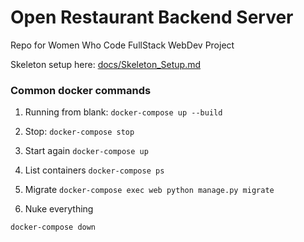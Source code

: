 # Open Restaurant Backend Server
Repo for Women Who Code FullStack WebDev Project

Skeleton setup here: [docs/Skeleton_Setup.md](docs/Skeleton_Setup.md)

### Common docker commands
1. Running from blank:
`docker-compose up --build`

2. Stop:
`docker-compose stop`

3. Start again 
`docker-compose up` 

4. List containers
`docker-compose ps`

5. Migrate
`docker-compose exec web python manage.py migrate`

6. Nuke everything
```
docker-compose down
```


